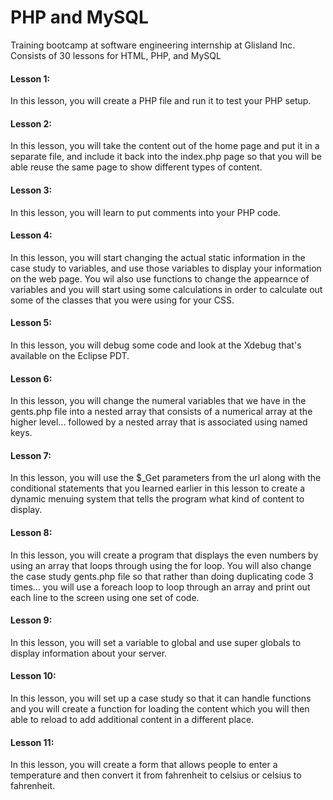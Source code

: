# PHP and MySQL 
Training bootcamp at software engineering internship at Glisland Inc. \
Consists of 30 lessons for HTML, PHP, and MySQL 
#### Lesson 1: 
In this lesson, you will create a PHP file and run it to test your PHP setup.

#### Lesson 2:
In this lesson, you will take the content out of the home page and put it in a separate file, and include it back into the index.php page so that you will be able reuse the same page to show different types of content.

#### Lesson 3:
In this lesson, you will learn to put comments into your PHP code.

#### Lesson 4:
In this lesson, you will start changing the actual static information in the case study to variables, and use those variables to display your information on the web page. You wil also use functions to change the appearnce of variables and you will start using some calculations in order to calculate out some of the classes that you were using for your CSS. 

#### Lesson 5:
In this lesson, you will debug some code and look at the Xdebug that's available on the Eclipse PDT.

#### Lesson 6:
In this lesson, you will change the numeral variables that we have in the gents.php file into a nested array that consists of a numerical array at the higher level... followed by a nested array that is associated using named keys. 

#### Lesson 7:
In this lesson, you will use the $_Get parameters from the url along with the conditional statements that you learned earlier in this lesson to create a dynamic menuing system that tells the program what kind of content to display.

#### Lesson 8:
In this lesson, you will create a program that displays the even numbers by using an array that loops through using the for loop. You will also change the case study gents.php file so that rather than doing duplicating code 3 times... you will use a foreach loop to loop through an array and print out each line to the screen using one set of code. 

#### Lesson 9:
In this lesson, you will set a variable to global and use super globals to display information about your server.

#### Lesson 10:
In this lesson, you will set up a case study so that it can handle functions and you will create a function for loading the content which you will then able to reload to add additional content in a different place. 

#### Lesson 11:
In this lesson, you will create a form that allows people to enter a temperature and then convert it from fahrenheit to celsius or celsius to fahrenheit. 
